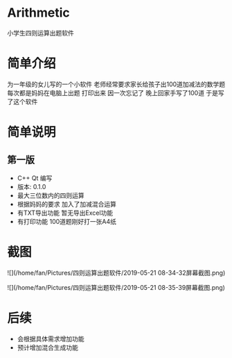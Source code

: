 # Arithmetic
小学生四则运算出题软件
# 简单介绍
为一年级的女儿写的一个小软件 老师经常要求家长给孩子出100道加减法的数学题 
每次都是妈妈在电脑上出题 打印出来 因一次忘记了 晚上回家手写了100道 于是写了这个软件
# 简单说明
## 第一版
* C++ Qt 编写
* 版本: 0.1.0
* 最大三位数内的四则运算
* 根据妈妈的要求 加入了加减混合运算
* 有TXT导出功能 暂无导出Excel功能
* 有打印功能 100道题刚好打一张A4纸
# 截图

![](/home/fan/Pictures/四则运算出题软件/2019-05-21 08-34-32屏幕截图.png)



![](/home/fan/Pictures/四则运算出题软件/2019-05-21 08-35-39屏幕截图.png)

# 后续

* 会根据具体需求增加功能
* 预计增加混合生成功能

